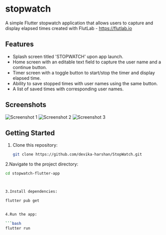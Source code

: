 # stopwatch

A simple Flutter stopwatch application that allows users to capture and display elapsed times created with FlutLab - https://flutlab.io

## Features

- Splash screen titled 'STOPWATCH' upon app launch.
- Home screen with an editable text field to capture the user name and a continue button.
- Timer screen with a toggle button to start/stop the timer and display elapsed time.
- Ability to save stopped times with user names using the same button.
- A list of saved times with corresponding user names.

## Screenshots

![Screenshot 1](screenshots/screenshot1.png)
![Screenshot 2](screenshots/screenshot2.png)
![Screenshot 3](screenshots/screenshot3.png)

## Getting Started

1. Clone this repository:

   ```bash
   git clone https://github.com/devika-harshan/StopWatch.git
   
2.Navigate to the project directory:

```bash
cd stopwatch-flutter-app



3.Install dependencies:

flutter pub get


4.Run the app:

```bash
flutter run
